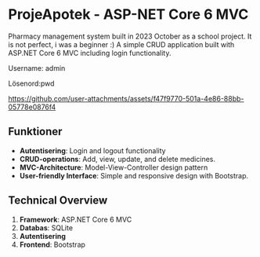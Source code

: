 # ProjeApotek - ASP-NET Core 6 MVC

Pharmacy management system built in 2023 October as a school project. It is not perfect, i was a beginner :) 
A simple CRUD application built with ASP.NET Core 6 MVC including login functionality. 

Username: admin 

Lösenord:pwd

https://github.com/user-attachments/assets/f47f9770-501a-4e86-88bb-05778e0876f4

## Funktioner

- **Autentisering**: Login and logout functionality
- **CRUD-operations**: Add, view, update, and delete medicines.
- **MVC-Architecture**: Model-View-Controller design pattern
- **User-friendly Interface**: Simple and responsive design with Bootstrap.

## Technical Overview

1. **Framework**: ASP.NET Core 6 MVC
2. **Databas**: SQLite
3. **Autentisering**
4. **Frontend**: Bootstrap
